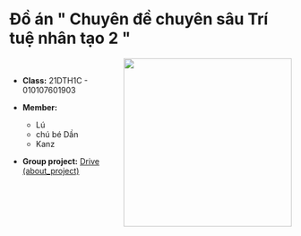 # Đồ án " Chuyên đề chuyên sâu Trí tuệ nhân tạo 2 " 
<img src="https://github.com/IM-Lu-2002/DoAn_CDCS-TTNT2_NTT/assets/111682161/5623bc58-79c0-48f3-b90d-3e906b19f041"  width="300" align="right" /> 
<br>

- **Class:** 21DTH1C - 010107601903
  
- **Member:**
   - Lú
   - chú bé Dần
   - Kanz
     
- **Group project:** [Drive (about_project)](https://drive.google.com/file/d/1ulpQhNgsdcKFkMejsnoq471RCPeVBhpS/view?usp=drive_link)
